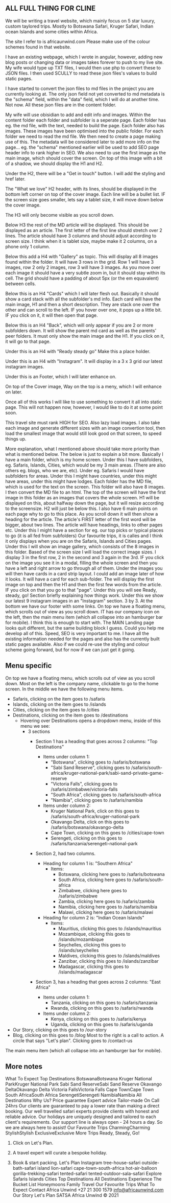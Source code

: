 ## ALL FULL THING FOR CLINE

We will be writing a travel website, which mainly focus on 5 star luxury, custom taylored trips. Mostly to Botswana Safari, Kruger Safari, Indian ocean Islands and some cities within Africa.

The site I refer to is africaunwind.com
Please make use of the colour schemes found in that website.

I have an existing webpage, which I wrote in angular, however, adding new blog posts or changing data or images takes forever to push to my live site. My wife would type up TXT files, I would then use php to convert these to JSON files. I then used SCULLY to read these json files's values to build static pages.

I have started to convert the json files to md files in the project you are currently looking at. The only json field not yet converted to md metadata is the "schema" field, within the "data" field, which I will do at another time. Not now. All these json files are in the content folder.



My wife will use obisidian to add and edit info and images. Within the content folder each folder and subfolder is a seperate page. Each folder has eg. the md file, with the text, needed to build the page. Each folder also has images. These images have been optimised into the public folder. For each folder we need to read the md file. We then need to create a page making use of this. The metadata will be considered later to add more info on the page... eg. the "schema" mentioned earlier will be used to add SEO page header info to rank higher in SEO. We also need to use the first image as the main image, which should cover the screen. On top of this image with a bit of a shadow, we should display the H1 and H2. 

Under the H2, there will be a "Get in touch" button. I will add the styling and href later.

The "What we love" H2 header, with its lines, should be displayed in the bottom left corner on top of the cover image. Each line will be a bullet list. IF the screen size goes smaller, lets say a tablet size, it will move down below the cover image.

The H3 will only become visible as you scroll down.

Below H3 the rest of the MD article will be displayed. This should be displayed as an article. The first letter of the first line should stretch over 2 lines. The article should have 3 columns and should adjust according to screen size. I think when it is tablet size, maybe make it 2 columns, on a phone only 1 column.

Below this add a H4 with "Gallery" as topic. This will display all 8 images found within the folder. It will have 3 rows in the grid. Row 1 will have 3 images, row 2 only 2 images, row 3 will have 3 images. As you move over each image it should have a very subtle zoom in, but it should stay within its cell. The grid should have a padding of about 5px (or the em equavalent) between cells.

Below this is an H4 "Cards" which I will later flesh out. Basically it should show a card stack with all the subfolder's md info. Each card will have the main image, H1 and then a short description. They are stack one over the other and can scroll to the left. IF you hover over one, it pops up a little bit. IF you click on it, it will then open that page.

Below this is an H4 "Back", which will only appear if you are 2 or more subfolders down. It will show the parent md card as well as the parents' peer folders. It must only show the main image and the H1. If you click on it, it will go to that page.

Under this is an H4 with "Ready steady go" Make this a place holder.

Under this is an H4 with "Instagram". It will display in a 3 x 3 grid our latest instagram images.

Under this is an Footer, which I will later enhance on.

On top of the Cover image, Way on the top is a meny, which I will enhance on later.

Once all of this works I will like to use something to convert it all into static page. This will not happen now, however, I would like to do it at some point soon.

This travel site must rank HIGH for SEO. Also lazy load images. I also take each image and generate different sizes with an image convertion tool, then load the smallest image that would still look good on that screen, to speed things up.

More explanation, what I mentioned above should take more priority than what is mentioned below. The below is just to explain a bit more.
Basically I have a main folder, which is my home screen. Under this I have subfolders, eg. Safaris, Islands, Cities, which would be my 3 main areas. (There are also others eg. blogs, who we are, etc). Under eg. Safaris I would have subfolders for areas. Under this I might have countries, under this might have areas, under this might have lodges.
Each folder has the MD file, which is used for the text on the screen. This folder will also have 8 images. I then convert the MD file to an html. The top of the screen will have the first image in this folder as an images that covers the whole screen. H1 will be displayed on this, about halfway down the page, but it will resize according to the screensize. H2 will just be below this. I also have 6 main points on each page why to go to this place. As you scroll down it will then show a heading for the article. The article's FIRST letter of the first word will be bigger, about two lines. The article will have headings, links to other pages etc.
Under this I might have a section for eg. our top picks or typical places to go (it is all fed from subfolders) Our favourite trips, it is calles and I think it only displays when you are on the Safaris, Islands and Cities pages.
Under this I will show an image gallery, which consists of the 8 images in this folder. Based of the screen size I will load the correct image sizes. I display 3 in the first row, 2 in the second and 3 again in the 3rd. IF you click on the image you see it in a modal, filling the whole screen and then you have a left and right arrow to go through all of them. Under the images you will then have cards in a card strip layout. I could add an image later of how it looks. It will have a card for each sub-folder. The will display the first image on top and then the H1 and then the first few words from the article. IF you click on that you go to that "page".
Under this you will see Ready, steady, go! Section briefly explaining how things work.
Under this we show our latest 9 instagram images in an "Instagram" section. 3 by 3.
At the bottom we have our footer with some links.
On top we have a floating menu, which scrolls out of view as you scroll down. IT has our company icon on the left, then the main menu item (which all collapse into an hamburger bar for mobile).
I think this is enough to start with.
The MAIN Landing page looks quit different, but the same building block I guess.
Could you help me develop all of this.
Speed, SEO is very important to me. I have all the existing information needed for the pages and also has the currently built static pages available.
Also if we could re-use the styling and colour scheme going forward, but for now if we can just get it going.

## Menu specific

On top we have a floating menu, which scrolls out of view as you scroll down. 
Most on the left is the company name, clickable to go to the home screen.
In the middle we have the following menu items.
- Safaris, clicking on the item goes to /safaris
- Islands, clicking on the item goes to /islands
- Cities, clicking on the item goes to /cities
- Destinations, clicking on the item goes to /destinations
  - Hovering over Destinations opens a dropdown menu, inside of this menu we see:
    - 3 sections
      - Section 1 has a heading that goes across 2 columns: "Top Destinations"
        - Items under column 1:
          - "Botswana", clicking goes to /safaris/botswana
          - "Sabi Sand Reserve", clicking goes to /safaris/south-africa/kruger-national-park/sabi-sand-private-game-reserve
          - "Victoria Falls", clicking goes to /safaris/zimbabwe/victoria-falls
          - "South Africa", clicking goes to /safaris/south-africa
          - "Namibia", clicking goes to /safaris/namibia
        - Items under column 2:
          - Kruger National Park, click on this goes to /safaris/south-africa/kruger-national-park
          - Okavango Delta, click on this goes to /safaris/botswana/okavango-delta
          - Cape Town, clicking on this goes to /cities/cape-town
          - Serengeti, clicking on this goes to /safaris/tanzania/serengeti-national-park

      - Section 2, had two columns.
        - Heading for column 1 is: "Southern Africa"
          - Items:
            - Botswana, clicking here goes to /safaris/botswana
            - South Africa, clicking here goes to /safaris/south-africa
            - Zimbabwe, clicking here goes to /safaris/zimbabwe
            - Zambia, clicking here goes to /safaris/zambia
            - Namibia, clicking here goes to /safaris/namibia
            - Malawi, clicking here goes to /safaris/malawi
        - Heading for column 2 is: "Indian Ocean Islands"
          - Items:
            - Mauritius, clicking this goes to /islands/mauritius
            - Mozambique, clicking this goes to /islands/mozambique
            - Seychelles, clicking this  goes to /islands/seychelles
            - Maldives, clicking this goes to /islands/maldives
            - Zanzibar, clicking this goes to /islands/zanzibar
            - Madagascar, clicking this goes to /islands/madagascar

      - Section 3, has a heading that goes across 2 columns: "East Africa"
        - Items under column 1:
          - Tanzania, clicking on this goes to /safaris/tanzania
          - Rwanda, clicking on this goes to /safaris/rwanda
        - Items under column 2:
          - Kenya, clicking on this goes to /safaris/kenya
          - Uganda, clicking on this goes to /safaris/uganda
- Our Story, clicking on this goes to /our-story
- Blog, clicking on this goes to /blog
Most to the right is a call to action. A circle that says "Let's plan". Clicking goes to /contact-us

The main menu item (which all collapse into an hamburger bar for mobile).


## More notes

What To Expect
Top Destinations
BotswanaBotswana
Kruger National ParkKruger National Park
Sabi Sand ReserveSabi Sand Reserve
Okavango DeltaOkavango Delta
Victoria FallsVictoria Falls
Cape TownCape Town
South AfricaSouth Africa
SerengetiSerengeti
NamibiaNamibia
All Destinations
Why Us?
Price guarantee
Expert advice
Tailor-made
On Call 24hrs
Our clients are guaranteed to pay a lower rate than making a direct booking.
Our well travelled safari experts provide clients with honest and reliable advice.
Our holidays are uniquely designed and tailored to each client's requirements.
Our support line is always open - 24 hours a day. So we are always here to assist!
Our Favourite Trips
CharmingCharming
StylishStylish
ExclusiveExclusive
More Trips
Ready, Steady, Go!

1. Click on Let's Plan.

2. A travel expert will curate a bespoke holiday.

3. Book & start packing.
Let's Plan
Instagram
tree-house-safari
outside-bath-safari
island
lion-safari
cape-town-south-africa
hot-air-balloon
gorilla-trekking-safari
tented-safari
tented-outdoor-sala-safari
Explore
Safaris
Islands
Cities
Top Destinations
All Destinations
Experience
The Bucket List
Honeymoons
Family Travel
Our Favourite Trips
What To Expect
Contact
Africa Unwind
+27 21 300 1579
info@africaunwind.com
Our Story
Let's Plan
SATSA
Africa Unwind © 2021
